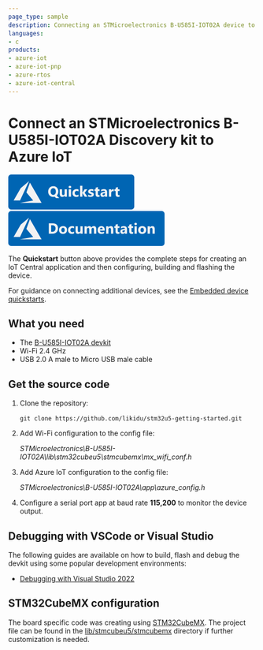 ```yaml
---
page_type: sample
description: Connecting an STMicroelectronics B-U585I-IOT02A device to Azure IoT using Azure RTOS
languages:
- c
products:
- azure-iot
- azure-iot-pnp
- azure-rtos
- azure-iot-central
---
```


# Connect an STMicroelectronics B-U585I-IOT02A Discovery kit to Azure IoT

[![Quickstart article](../../docs/media/docs-link-buttons/azure-quickstart.svg)](https://docs.microsoft.com/azure/iot-develop/quickstart-devkit-stm-b-l4s5i)
[![Documentation](../../docs/media/docs-link-buttons/azure-documentation.svg)](https://docs.microsoft.com/azure/iot-develop/)

The **Quickstart** button above provides the complete steps for creating an IoT Central application and then configuring, building and flashing the device.

For guidance on connecting additional devices, see the [Embedded device quickstarts](https://docs.microsoft.com/azure/iot-develop/quickstart-devkit-mxchip-az3166).

## What you need

* The [B-U585I-IOT02A devkit](https://www.st.com/en/evaluation-tools/b-u585i-iot02a.html)
* Wi-Fi 2.4 GHz
* USB 2.0 A male to Micro USB male cable

## Get the source code

1. Clone the repository:
    ```shell
    git clone https://github.com/likidu/stm32u5-getting-started.git
    ```

1. Add Wi-Fi configuration to the config file:

    *STMicroelectronics\B-U585I-IOT02A\lib\stm32cubeu5\stmcubemx\mx_wifi_conf.h*

1. Add Azure IoT configuration to the config file:

    *STMicroelectronics\B-U585I-IOT02A\app\azure_config.h*

1. Configure a serial port app at baud rate **115,200** to monitor the device output.

## Debugging with VSCode or Visual Studio

The following guides are available on how to build, flash and debug the devkit using some popular development environments:

* [Debugging with Visual Studio 2022](./vs.md)

## STM32CubeMX configuration

The board specific code was creating using [STM32CubeMX](https://www.st.com/en/development-tools/stm32cubemx.html). The project file can be found in the [lib/stmcubeu5/stmcubemx]() directory if further customization is needed.

